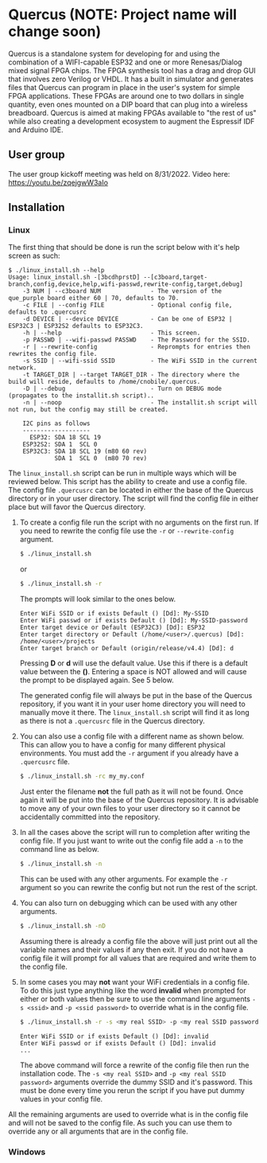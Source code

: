 # Quercus (NOTE: Project name will change soon)
Quercus is a standalone system for developing for and using the combination of
a WIFI-capable ESP32 and one or more Renesas/Dialog mixed signal FPGA
chips. The FPGA synthesis tool has a drag and drop GUI that involves zero
Verilog or VHDL. It has a built in simulator and generates files that Quercus
can program in place in the user's system for simple FPGA applications. These
FPGAs are around one to two dollars in single quantity, even ones mounted on a
DIP board that can plug into a wireless breadboard. Quercus is aimed at making
FPGAs available to "the rest of us" while also creating a development ecosystem
to augment the Espressif IDF and Arduino IDE.

## User group
The user group kickoff meeting was held on 8/31/2022. Video here: https://youtu.be/zqejgwW3aIo

## Installation

### Linux

The first thing that should be done is run the script below with it's help
screen as such:

``` console
$ ./linux_install.sh --help
Usage: linux_install.sh -[3bcdhprstD] --[c3board,target-branch,config,device,help,wifi-passwd,rewrite-config,target,debug]
    -3 NUM | --c3board NUM              - The version of the que_purple board either 60 | 70, defaults to 70.
    -c FILE | --config FILE             - Optional config file, defaults to .quercusrc
    -d DEVICE | --device DEVICE         - Can be one of ESP32 | ESP32C3 | ESP32S2 defaults to ESP32C3.
    -h | --help                         - This screen.
    -p PASSWD | --wifi-passwd PASSWD    - The Password for the SSID.
    -r | --rewrite-config               - Reprompts for entries then rewrites the config file.
    -s SSID | --wifi-ssid SSID          - The WiFi SSID in the current network.
    -t TARGET_DIR | --target TARGET_DIR - The directory where the build will reside, defaults to /home/cnobile/.quercus.
    -D | --debug                        - Turn on DEBUG mode (propagates to the installit.sh script)..
    -n | --noop                         - The installit.sh script will not run, but the config may still be created.

    I2C pins as follows
    -------------------
      ESP32: SDA 18 SCL 19
    ESP32S2: SDA 1  SCL 0
    ESP32C3: SDA 18 SCL 19 (m80 60 rev)
             SDA 1  SCL 0  (m80 70 rev)
```

The ```linux_install.sh``` script can be run in multiple ways which will be
reviewed below. This script has the ability to create and use a config file.
The config file ```.quercusrc``` can be located in either the base of the
Quercus directory or in your user directory. The script will find the config
file in either place but will favor the Quercus directory.

1. To create a config file run the script with no arguments on the first
   run. If you need to rewrite the config file use the ```-r``` or 
   ```--rewrite-config``` argument.

   ``` bash
   $ ./linux_install.sh
   ```
   or
   ``` bash
   $ ./linux_install.sh -r
   ```
   The prompts will look similar to the ones below.
   ``` console
   Enter WiFi SSID or if exists Default () [Dd]: My-SSID
   Enter WiFi passwd or if exists Default () [Dd]: My-SSID-password
   Enter target device or Default (ESP32C3) [Dd]: ESP32
   Enter target directory or Default (/home/<user>/.quercus) [Dd]: /home/<user>/projects
   Enter target branch or Default (origin/release/v4.4) [Dd]: d
   ```
   Pressing **D** or **d** will use the default value. Use this if there is a
   default value between the **()**. Entering a space is NOT allowed and will
   cause the prompt to be displayed again. See 5 below.

   The generated config file will always be put in the base of the Quercus
   repository, if you want it in your user home directory you will need to
   manually move it there. The ```linux_install.sh``` script will find it as
   long as there is not a ```.quercusrc``` file in the Quercus directory.

2. You can also use a config file with a different name as shown below. This
   can allow you to have a config for many different physical environments. You
   must add the ```-r``` argument if you already have a ```.quercusrc``` file.

   ``` bash
   $ ./linux_install.sh -rc my_my.conf
   ```
   Just enter the filename **not** the full path as it will not be found. Once
   again it will be put into the base of the Quercus repository. It is
   advisable to move any of your own files to your user directory so it cannot
   be accidentally committed into the repository.

3. In all the cases above the script will run to completion after writing the
   config file. If you just want to write out the config file add a ```-n``` to
   the command line as below.

    ``` bash
    $ ./linux_install.sh -n
   ```
   This can be used with any other arguments. For example the ```-r``` argument
   so you can rewrite the config but not run the rest of the script.

4. You can also turn on debugging which can be used with any other arguments.

   ``` bash
   $ ./linux_install.sh -nD
   ```
   Assuming there is already a config file the above will just print out all
   the variable names and their values if any then exit. If you do not have a
   config file it will prompt for all values that are required and write them
   to the config file.

5. In some cases you may **not** want your WiFi credentials in a config file.
   To do this just type anything like the word **invalid** when prompted for
   either or both values then be sure to use the command line arguments ```-s
   <ssid>``` and ```-p <ssid password>``` to override what is in the config
   file.

   ``` bash
   $ ./linux_install.sh -r -s <my real SSID> -p <my real SSID password>
   ```
   ``` console
   Enter WiFi SSID or if exists Default () [Dd]: invalid
   Enter WiFi passwd or if exists Default () [Dd]: invalid
   ...
   ```
   The above command will force a rewrite of the config file then run the
   installation code. The ```-s <my real SSID>``` and ```-p <my real SSID
   password>``` arguments override the dummy SSID and it's password. This must
   be done every time you rerun the script if you have put dummy values in your
   config file.

All the remaining arguments are used to override what is in the config file and
will not be saved to the config file. As such you can use them to override any
or all arguments that are in the config file.

### Windows
